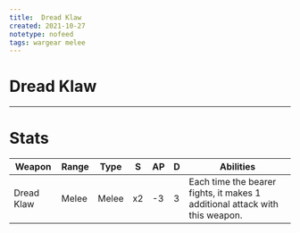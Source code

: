 ```yaml
---
title:  Dread Klaw
created: 2021-10-27
notetype: nofeed
tags: wargear melee
---
```


# Dread Klaw

---

# Stats

| Weapon     | Range | Type  | S   | AP  | D   | Abilities                                                                   |
| ---------- | ----- | ----- | --- | --- | --- | --------------------------------------------------------------------------- |
| Dread Klaw | Melee | Melee | x2  | -3  | 3   | Each time the bearer fights, it makes 1 additional attack with this weapon. |